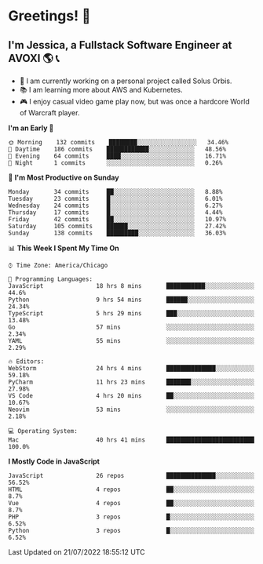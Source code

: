 # Greetings! 🧠

## I'm Jessica, a Fullstack Software Engineer at AVOXI 🌎 📞

- 🌟 I am currently working on a personal project called Solus Orbis.
- 📚 I am learning more about AWS and Kubernetes.
- 🎮 I enjoy casual video game play now, but was once a hardcore World of Warcraft player.

<!--START_SECTION:waka-->
**I'm an Early 🐤** 

```text
🌞 Morning    132 commits    ████████░░░░░░░░░░░░░░░░░   34.46% 
🌆 Daytime    186 commits    ████████████░░░░░░░░░░░░░   48.56% 
🌃 Evening    64 commits     ████░░░░░░░░░░░░░░░░░░░░░   16.71% 
🌙 Night      1 commits      ░░░░░░░░░░░░░░░░░░░░░░░░░   0.26%

```
📅 **I'm Most Productive on Sunday** 

```text
Monday       34 commits     ██░░░░░░░░░░░░░░░░░░░░░░░   8.88% 
Tuesday      23 commits     █░░░░░░░░░░░░░░░░░░░░░░░░   6.01% 
Wednesday    24 commits     █░░░░░░░░░░░░░░░░░░░░░░░░   6.27% 
Thursday     17 commits     █░░░░░░░░░░░░░░░░░░░░░░░░   4.44% 
Friday       42 commits     ██░░░░░░░░░░░░░░░░░░░░░░░   10.97% 
Saturday     105 commits    ██████░░░░░░░░░░░░░░░░░░░   27.42% 
Sunday       138 commits    █████████░░░░░░░░░░░░░░░░   36.03%

```


📊 **This Week I Spent My Time On** 

```text
⌚︎ Time Zone: America/Chicago

💬 Programming Languages: 
JavaScript               18 hrs 8 mins       ███████████░░░░░░░░░░░░░░   44.6% 
Python                   9 hrs 54 mins       ██████░░░░░░░░░░░░░░░░░░░   24.34% 
TypeScript               5 hrs 29 mins       ███░░░░░░░░░░░░░░░░░░░░░░   13.48% 
Go                       57 mins             ░░░░░░░░░░░░░░░░░░░░░░░░░   2.34% 
YAML                     55 mins             ░░░░░░░░░░░░░░░░░░░░░░░░░   2.29%

🔥 Editors: 
WebStorm                 24 hrs 4 mins       ██████████████░░░░░░░░░░░   59.18% 
PyCharm                  11 hrs 23 mins      ███████░░░░░░░░░░░░░░░░░░   27.98% 
VS Code                  4 hrs 20 mins       ██░░░░░░░░░░░░░░░░░░░░░░░   10.67% 
Neovim                   53 mins             ░░░░░░░░░░░░░░░░░░░░░░░░░   2.18%

💻 Operating System: 
Mac                      40 hrs 41 mins      █████████████████████████   100.0%

```

**I Mostly Code in JavaScript** 

```text
JavaScript               26 repos            ██████████████░░░░░░░░░░░   56.52% 
HTML                     4 repos             ██░░░░░░░░░░░░░░░░░░░░░░░   8.7% 
Vue                      4 repos             ██░░░░░░░░░░░░░░░░░░░░░░░   8.7% 
PHP                      3 repos             █░░░░░░░░░░░░░░░░░░░░░░░░   6.52% 
Python                   3 repos             █░░░░░░░░░░░░░░░░░░░░░░░░   6.52%

```



 Last Updated on 21/07/2022 18:55:12 UTC
<!--END_SECTION:waka-->

<!--
**jessikuh/jessikuh** is a ✨ _special_ ✨ repository because its `README.md` (this file) appears on your GitHub profile.

Here are some ideas to get you started:

- 🔭 I’m currently working on ...
- 🌱 I’m currently learning ...
- 👯 I’m looking to collaborate on ...
- 🤔 I’m looking for help with ...
- 💬 Ask me about ...
- 📫 How to reach me: ...
- 😄 Pronouns: ...
- ⚡ Fun fact: ...
-->
